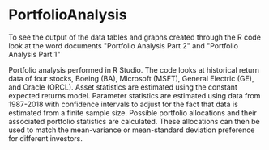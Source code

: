 # PortfolioAnalysis
To see the output of the data tables and graphs created through the R code look at the word documents "Portfolio Analysis Part 2" and "Portfolio Analysis Part 1"

Portfolio analysis performed in R Studio. The code looks at historical return data of four stocks, Boeing (BA), Microsoft (MSFT), General Electric (GE), and Oracle (ORCL).
Asset statistics are estimated using the constant expected returns model. Parameter statistics are estimated using data from 1987-2018 with confidence intervals to adjust for the fact that data is estimated from a finite sample size.
Possible portfolio allocations and their associated portfolio statistics are calculated. These allocations can then be used to match the mean-variance or mean-standard deviation preference for different investors.

